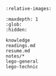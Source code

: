 ```{include} ../README.md
:relative-images:
```

```{toctree}
:maxdepth: 1
:glob:
:hidden:

knowledge
readings.md
resume.md
notes/*
lego-general
lego-technic

```

